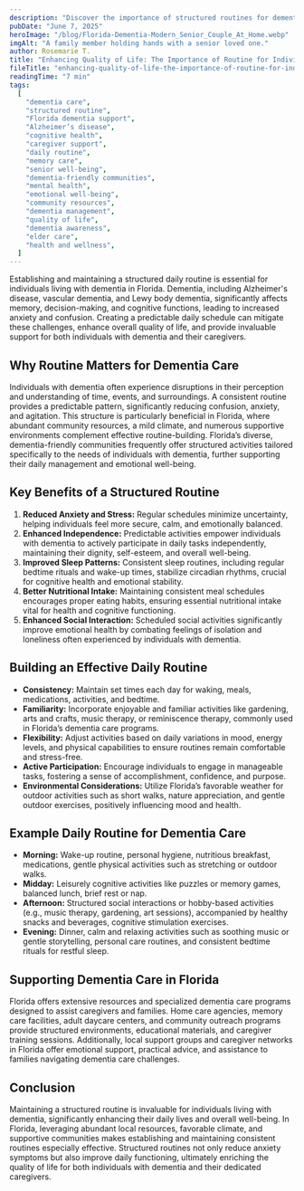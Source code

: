 ```yaml
---
description: "Discover the importance of structured routines for dementia care in Florida. Learn practical strategies to improve daily life, reduce anxiety, and support caregivers effectively."
pubDate: "June 7, 2025"
heroImage: "/blog/Florida-Dementia-Modern_Senior_Couple_At_Home.webp"
imgAlt: "A family member holding hands with a senior loved one."
author: Rosemarie T.
title: "Enhancing Quality of Life: The Importance of Routine for Individuals with Dementia in Florida"
fileTitle: "enhancing-quality-of-life-the-importance-of-routine-for-individuals-with-dementia-in-florida"
readingTime: "7 min"
tags:
  [
    "dementia care",
    "structured routine",
    "Florida dementia support",
    "Alzheimer’s disease",
    "cognitive health",
    "caregiver support",
    "daily routine",
    "memory care",
    "senior well-being",
    "dementia-friendly communities",
    "mental health",
    "emotional well-being",
    "community resources",
    "dementia management",
    "quality of life",
    "dementia awareness",
    "elder care",
    "health and wellness",
  ]
---
```


Establishing and maintaining a structured daily routine is essential for individuals living with dementia in Florida. Dementia, including Alzheimer's disease, vascular dementia, and Lewy body dementia, significantly affects memory, decision-making, and cognitive functions, leading to increased anxiety and confusion. Creating a predictable daily schedule can mitigate these challenges, enhance overall quality of life, and provide invaluable support for both individuals with dementia and their caregivers.

## Why Routine Matters for Dementia Care

Individuals with dementia often experience disruptions in their perception and understanding of time, events, and surroundings. A consistent routine provides a predictable pattern, significantly reducing confusion, anxiety, and agitation. This structure is particularly beneficial in Florida, where abundant community resources, a mild climate, and numerous supportive environments complement effective routine-building. Florida’s diverse, dementia-friendly communities frequently offer structured activities tailored specifically to the needs of individuals with dementia, further supporting their daily management and emotional well-being.

## Key Benefits of a Structured Routine

1. **Reduced Anxiety and Stress:** Regular schedules minimize uncertainty, helping individuals feel more secure, calm, and emotionally balanced.
2. **Enhanced Independence:** Predictable activities empower individuals with dementia to actively participate in daily tasks independently, maintaining their dignity, self-esteem, and overall well-being.
3. **Improved Sleep Patterns:** Consistent sleep routines, including regular bedtime rituals and wake-up times, stabilize circadian rhythms, crucial for cognitive health and emotional stability.
4. **Better Nutritional Intake:** Maintaining consistent meal schedules encourages proper eating habits, ensuring essential nutritional intake vital for health and cognitive functioning.
5. **Enhanced Social Interaction:** Scheduled social activities significantly improve emotional health by combating feelings of isolation and loneliness often experienced by individuals with dementia.

## Building an Effective Daily Routine

- **Consistency:** Maintain set times each day for waking, meals, medications, activities, and bedtime.
- **Familiarity:** Incorporate enjoyable and familiar activities like gardening, arts and crafts, music therapy, or reminiscence therapy, commonly used in Florida’s dementia care programs.
- **Flexibility:** Adjust activities based on daily variations in mood, energy levels, and physical capabilities to ensure routines remain comfortable and stress-free.
- **Active Participation:** Encourage individuals to engage in manageable tasks, fostering a sense of accomplishment, confidence, and purpose.
- **Environmental Considerations:** Utilize Florida’s favorable weather for outdoor activities such as short walks, nature appreciation, and gentle outdoor exercises, positively influencing mood and health.

## Example Daily Routine for Dementia Care

- **Morning:** Wake-up routine, personal hygiene, nutritious breakfast, medications, gentle physical activities such as stretching or outdoor walks.
- **Midday:** Leisurely cognitive activities like puzzles or memory games, balanced lunch, brief rest or nap.
- **Afternoon:** Structured social interactions or hobby-based activities (e.g., music therapy, gardening, art sessions), accompanied by healthy snacks and beverages, cognitive stimulation exercises.
- **Evening:** Dinner, calm and relaxing activities such as soothing music or gentle storytelling, personal care routines, and consistent bedtime rituals for restful sleep.

## Supporting Dementia Care in Florida

Florida offers extensive resources and specialized dementia care programs designed to assist caregivers and families. Home care agencies, memory care facilities, adult daycare centers, and community outreach programs provide structured environments, educational materials, and caregiver training sessions. Additionally, local support groups and caregiver networks in Florida offer emotional support, practical advice, and assistance to families navigating dementia care challenges.

## Conclusion

Maintaining a structured routine is invaluable for individuals living with dementia, significantly enhancing their daily lives and overall well-being. In Florida, leveraging abundant local resources, favorable climate, and supportive communities makes establishing and maintaining consistent routines especially effective. Structured routines not only reduce anxiety symptoms but also improve daily functioning, ultimately enriching the quality of life for both individuals with dementia and their dedicated caregivers.

